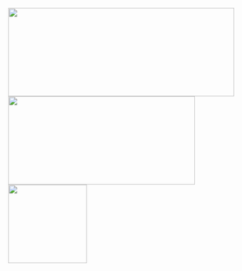 <img src="https://github-readme-stats.vercel.app/api?username=whjin&theme=radical&show_icons=true" width="460"
  height="180" />
  <img src="https://github-readme-stats.vercel.app/api/top-langs/?username=whjin&layout=compact" width="380"
  height="180" />
<img src="https://github-profile-trophy.vercel.app/?username=whjin&theme=flat&column=6" height="160"/>
